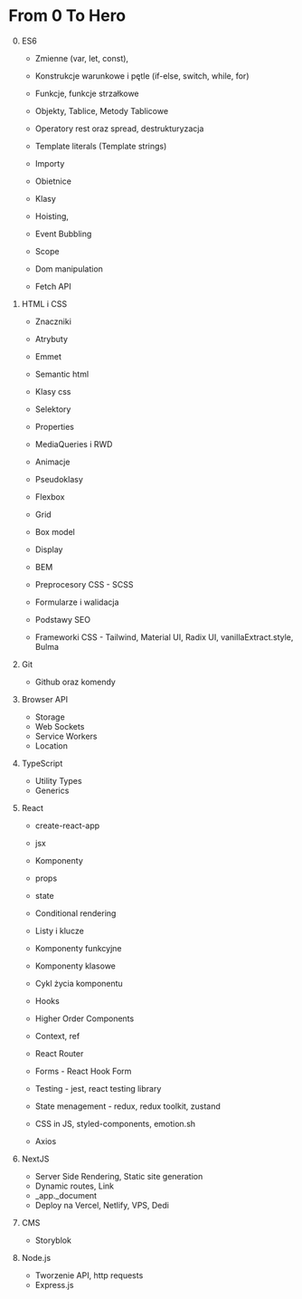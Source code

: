 
# From 0 To Hero

0. ES6 
    - Zmienne (var, let, const), 
    - Konstrukcje warunkowe i pętle (if-else, switch, while, for)
    - Funkcje, funkcje strzałkowe
    - Objekty, Tablice, Metody Tablicowe
    - Operatory rest oraz spread, destrukturyzacja
    - Template literals (Template strings)
    - Importy
    - Obietnice
    - Klasy

    - Hoisting,
    - Event Bubbling
    - Scope
    - Dom manipulation
    - Fetch API

1. HTML i CSS
    - Znaczniki 
    - Atrybuty 
    - Emmet 
    - Semantic html

    - Klasy css
    - Selektory
    - Properties 
    - MediaQueries i RWD
    - Animacje
    - Pseudoklasy

    - Flexbox
    - Grid
    - Box model
    - Display
    - BEM
    - Preprocesory CSS - SCSS

    - Formularze i walidacja 

    - Podstawy SEO

    - Frameworki CSS - Tailwind, Material UI, Radix UI, vanillaExtract.style, Bulma
2. Git
    - Github oraz komendy
3. Browser API
    - Storage
    - Web Sockets
    - Service Workers
    - Location

4. TypeScript
    - Utility Types
    - Generics

5. React
    - create-react-app
    
    - jsx
    - Komponenty
    - props
    - state
    - Conditional rendering
    - Listy i klucze

    - Komponenty funkcyjne
    - Komponenty klasowe
    
    - Cykl życia komponentu

    - Hooks
    - Higher Order Components 

    - Context, ref
    
    - React Router

    - Forms - React Hook Form

    - Testing - jest, react testing library

    - State menagement - redux, redux toolkit, zustand
    
    - CSS in JS, styled-components, emotion.sh
    
    - Axios

6. NextJS
    - Server Side Rendering, Static site generation
    - Dynamic routes, Link
    - _app._document
    - Deploy na Vercel, Netlify, VPS, Dedi

7. CMS
    - Storyblok

8. Node.js
    - Tworzenie API, http requests
    - Express.js

